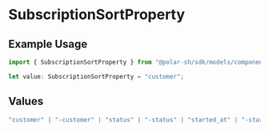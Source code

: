 # SubscriptionSortProperty

## Example Usage

```typescript
import { SubscriptionSortProperty } from "@polar-sh/sdk/models/components/subscriptionsortproperty.js";

let value: SubscriptionSortProperty = "customer";
```

## Values

```typescript
"customer" | "-customer" | "status" | "-status" | "started_at" | "-started_at" | "current_period_end" | "-current_period_end" | "amount" | "-amount" | "product" | "-product" | "discount" | "-discount"
```